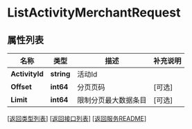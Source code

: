 # ListActivityMerchantRequest

## 属性列表

名称 | 类型 | 描述 | 补充说明
------------ | ------------- | ------------- | -------------
**ActivityId** | **string** | 活动Id | 
**Offset** | **int64** | 分页页码 | [可选] 
**Limit** | **int64** | 限制分页最大数据条目 | [可选] 

[\[返回类型列表\]](README.md#类型列表)
[\[返回接口列表\]](README.md#接口列表)
[\[返回服务README\]](README.md)


